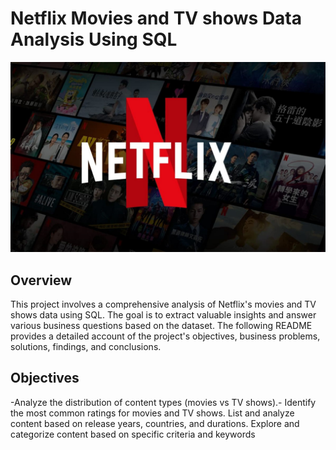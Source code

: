 # Netflix Movies and TV shows Data Analysis Using SQL

![Netflix Logo](https://github.com/shamilshamuh/Netflix_sql_project/blob/main/logo.jpg)

## Overview
This project involves a comprehensive analysis of Netflix's movies and TV shows data using SQL. The goal is to extract valuable insights and answer various business questions based on the dataset. The following README provides a detailed account of the project's objectives, business problems, solutions, findings, and conclusions.

## Objectives
-Analyze the distribution of content types (movies vs TV shows).-
Identify the most common ratings for movies and TV shows.
List and analyze content based on release years, countries, and durations.
Explore and categorize content based on specific criteria and keywords

